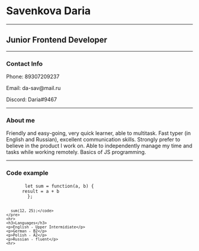 <!DOCTYPE html>
<html lang="ru">
  <head>
    <meta charset="utf-8">
    <title>CV</title>
  </head>
  <body>
    <h1>Savenkova Daria</h1>
    <hr>
    <h2>Junior Frontend Developer</h2>
    <hr>
    <h3>Contact Info</h3>
    <p>Phone: 89307209237</p> 
    <p>Email: da-sav@mail.ru</p>
    <p>Discord: Daria#9467</p>     
    <hr>
    <h3>About me</h3>
    <p>Friendly and easy-going, very quick learner, able to multitask. 
    Fast typer (in English and Russian), excellent communication skills. Strongly prefer to believe in the product I work on. Able to independently manage my time and tasks while working remotely. 
    Basics of JS programming.</p>
    <hr>
    <h3>Code example</h3>
    <pre>
      <code>let sum = function(a, b) {
      result = a + b
        };
      
      sum(12, 25);</code>
    </pre>
    <hr>
    <h3>Languages</h3>
    <p>English - Upper Intermidiate</p>
    <p>German - B2</p>
    <p>Polish - A2</p>
    <p>Russian - fluent</p>
    <hr>
  </body>
